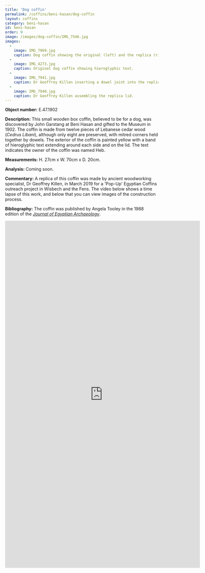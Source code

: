 ```yaml
---
title: 'Dog coffin'
permalink: /coffins/beni-hasan/dog-coffin
layout: coffins
category: beni-hasan
id: beni-hasan
order: 9
image: /images/dog-coffin/IMG_7546.jpg
images:
  -
    image: IMG_7969.jpg
    caption: Dog coffin showing the original (left) and the replica (right) made by Geoffrey Killen.
  -
    image: IMG_4273.jpg
    caption: Original dog coffin showing hieroglyphic text.
  -
    image: IMG_7941.jpg
    caption: Dr Geoffrey Killen inserting a dowel joint into the replica coffin box.
  -
    image: IMG_7940.jpg
    caption: Dr Geoffrey Killen assembling the replica lid.
---
```


**Object number:** E.47.1902

**Description:** This small wooden box coffin, believed to be for a dog, was discovered by John Garstang at Beni Hasan and gifted to the Museum in 1902. The coffin is made from twelve pieces of Lebanese cedar wood (_Cedrus Libani_), although only eight are preserved, with mitred corners held together by dowels. The exterior of the coffin is painted yellow with a band of hieroglyphic text extending around each side and on the lid. The text indicates the owner of the coffin was named Heb.

**Measurements:** H. 27cm x W. 70cm x D. 20cm.

**Analysis:** Coming soon.

**Commentary:** A replica of this coffin was made by ancient woodworking specialist, Dr Geoffrey Killen, in March 2019 for a 'Pop-Up' Egyptian Coffins outreach project in Wisbech and the Fens. The video below shows a time lapse of this work, and below that you can view images of the construction process.

**Bibliography:** The coffin was published by Angela Tooley in the 1988 edition of the [_Journal of Egyptian Archaeology_](https://www.academia.edu/755703/_Coffin_of_a_dog_from_Beni_Hasan_JEA_74_1988_207-211_pls._XXVI_2_XXVII_1-2).

<div class="embed-responsive embed-responsive-16by9">
  <iframe class="embed-responsive-item" src="https://player.vimeo.com/video/324974231" width="640" height="1138" frameborder="0" webkitallowfullscreen mozallowfullscreen allowfullscreen></iframe>
</div>
